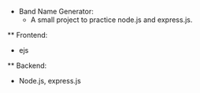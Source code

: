 * Band Name Generator:
  - A small project to practice node.js and express.js.

** Frontend:
  - ejs

** Backend:
  - Node.js, express.js
